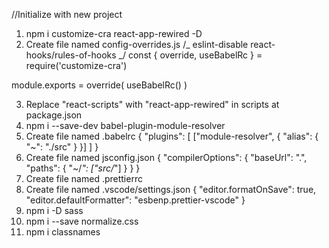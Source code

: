 //Initialize with new project

1. npm i customize-cra react-app-rewired -D
2. Create file named config-overrides.js
   /_ eslint-disable react-hooks/rules-of-hooks _/
   const { override, useBabelRc } = require('customize-cra')

module.exports = override(
useBabelRc()
)

3. Replace "react-scripts" with "react-app-rewired" in scripts at package.json
4. npm i --save-dev babel-plugin-module-resolver
5. Create file named .babelrc
   {
   "plugins": [
   ["module-resolver", {
   "alias": {
   "~": "./src"
   }
   }]
   ]
   }
6. Create file named jsconfig.json
   {
   "compilerOptions": {
   "baseUrl": ".",
   "paths": {
   "~/*": ["src/*"]
   }
   }
   }
7. Create file named .prettierrc
8. Create file named .vscode/settings.json
   {
   "editor.formatOnSave": true,
   "editor.defaultFormatter": "esbenp.prettier-vscode"
   }
9. npm i -D sass
10. npm i --save normalize.css
11. npm i classnames
